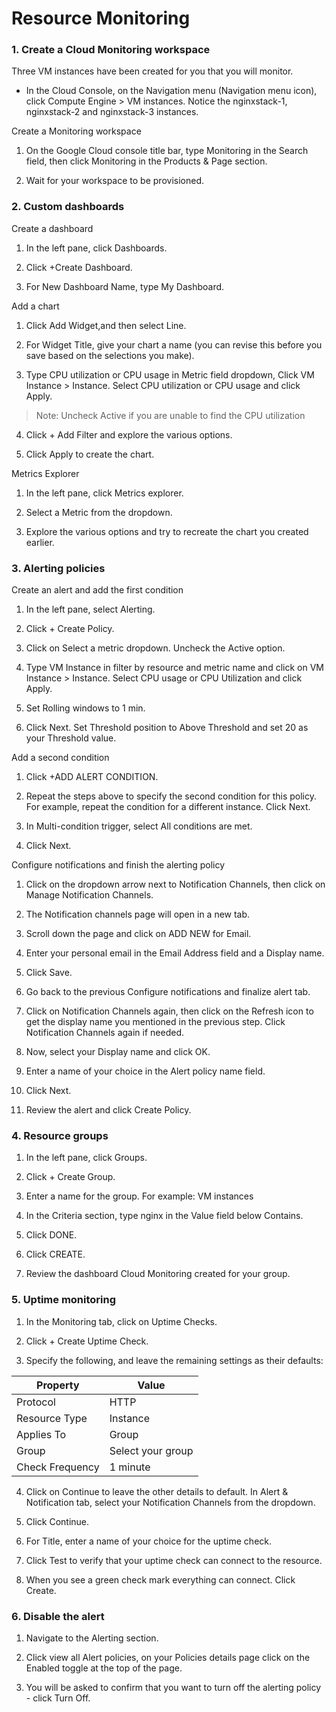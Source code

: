 # Resource Monitoring

### 1. Create a Cloud Monitoring workspace

Three VM instances have been created for you that you will monitor.

- In the Cloud Console, on the Navigation menu (Navigation menu icon), click Compute Engine > VM instances. Notice the nginxstack-1, nginxstack-2 and nginxstack-3 instances.

Create a Monitoring workspace

1. On the Google Cloud console title bar, type Monitoring in the Search field, then click Monitoring in the Products & Page section.

2. Wait for your workspace to be provisioned.

### 2. Custom dashboards

Create a dashboard

1. In the left pane, click Dashboards.

2. Click +Create Dashboard.

3. For New Dashboard Name, type My Dashboard.

Add a chart

1. Click Add Widget,and then select Line.

2. For Widget Title, give your chart a name (you can revise this before you save based on the selections you make).

3. Type CPU utilization or CPU usage in Metric field dropdown, Click VM Instance > Instance. Select CPU utilization or CPU usage and click Apply.

> Note: Uncheck Active if you are unable to find the CPU utilization

4. Click + Add Filter and explore the various options.

5. Click Apply to create the chart.

Metrics Explorer

1. In the left pane, click Metrics explorer.

2. Select a Metric from the dropdown.

3. Explore the various options and try to recreate the chart you created earlier.

### 3. Alerting policies

Create an alert and add the first condition

1. In the left pane, select Alerting.

2. Click + Create Policy.

3. Click on Select a metric dropdown. Uncheck the Active option.

4. Type VM Instance in filter by resource and metric name and click on VM Instance > Instance. Select CPU usage or CPU Utilization and click Apply.

5. Set Rolling windows to 1 min.

6. Click Next. Set Threshold position to Above Threshold and set 20 as your Threshold value.

Add a second condition

1. Click +ADD ALERT CONDITION.

2. Repeat the steps above to specify the second condition for this policy. For example, repeat the condition for a different instance. Click Next.

3. In Multi-condition trigger, select All conditions are met.

4. Click Next.

Configure notifications and finish the alerting policy

1. Click on the dropdown arrow next to Notification Channels, then click on Manage Notification Channels.

2. The Notification channels page will open in a new tab.

3. Scroll down the page and click on ADD NEW for Email.

4. Enter your personal email in the Email Address field and a Display name.

5. Click Save.

6. Go back to the previous Configure notifications and finalize alert tab.

7. Click on Notification Channels again, then click on the Refresh icon to get the display name you mentioned in the previous step. Click Notification Channels again if needed.

8. Now, select your Display name and click OK.

9. Enter a name of your choice in the Alert policy name field.

10. Click Next.

11. Review the alert and click Create Policy.

### 4. Resource groups

1. In the left pane, click Groups.

2. Click + Create Group.

3. Enter a name for the group. For example: VM instances

4. In the Criteria section, type nginx in the Value field below Contains.

5. Click DONE.

6. Click CREATE.

7. Review the dashboard Cloud Monitoring created for your group.

### 5. Uptime monitoring

1. In the Monitoring tab, click on Uptime Checks.

2. Click + Create Uptime Check.

3. Specify the following, and leave the remaining settings as their defaults:

| Property        | Value             |
| --------------- | ----------------- |
| Protocol        | HTTP              |
| Resource Type   | Instance          |
| Applies To      | Group             |
| Group           | Select your group |
| Check Frequency | 1 minute          |

4. Click on Continue to leave the other details to default. In Alert & Notification tab, select your Notification Channels from the dropdown.

5. Click Continue.

6. For Title, enter a name of your choice for the uptime check.

7. Click Test to verify that your uptime check can connect to the resource.

8. When you see a green check mark everything can connect. Click Create.

### 6. Disable the alert

1. Navigate to the Alerting section.

2. Click view all Alert policies, on your Policies details page click on the Enabled toggle at the top of the page.

3. You will be asked to confirm that you want to turn off the alerting policy - click Turn Off.

